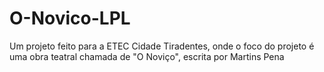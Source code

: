 # O-Novico-LPL
Um projeto feito para a ETEC Cidade Tiradentes, onde o foco do projeto é uma obra teatral chamada de "O Noviço", escrita por Martins Pena
